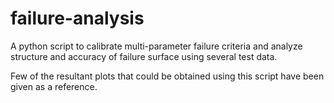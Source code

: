 # failure-analysis
A python script to calibrate multi-parameter failure criteria and analyze structure and accuracy of failure surface using several test data. 

Few of the resultant plots that could be obtained using this script have been given as a reference.
